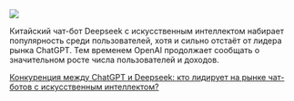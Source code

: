 <!--2025-02-01 19:09:01-->
<div class="yb">
  <div class="rss smaller1 habr"><img src="https://habrastorage.org/getpro/habr/upload_files/f8f/63a/02f/f8f63a02f53090b85190742ae5249644.png" /><p>Китайский чат-бот Deepseek с искусственным интеллектом набирает популярность среди пользователей, хотя и сильно отстаёт от лидера рынка ChatGPT.&nbsp;Тем временем OpenAI продолжает сообщать о значительном росте числа пользователей и доходов.</p><p></p> <a... <br><a class="light" href="https://habr.com/ru/companies/bothub/news/878666/?utm_source=habrahabr&utm_medium=rss&utm_campaign=878666">Конкуренция между ChatGPT и Deepseek: кто лидирует на рынке чат-ботов с искусственным интеллектом?</a></div>
</div>
